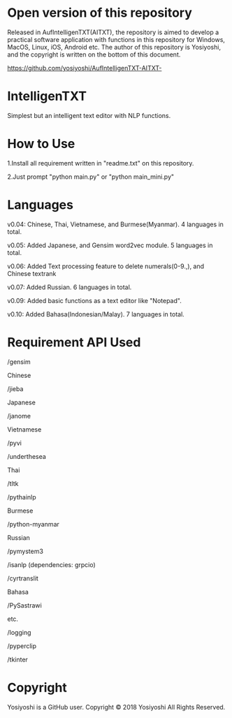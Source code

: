 # Open version of this repository
Released in AufIntelligenTXT(AITXT), the repository is aimed to develop a practical software application with functions in this repository for Windows, MacOS, Linux, iOS, Android etc. The author of this repository is Yosiyoshi, and the copyright is written on the bottom of this document.

https://github.com/yosiyoshi/AufIntelligenTXT-AITXT-

# IntelligenTXT
Simplest but an intelligent text editor with NLP functions.


# How to Use


1.Install all requirement written in "readme.txt" on this repository.


2.Just prompt "python main.py" or "python main_mini.py"


# Languages


v0.04: Chinese, Thai, Vietnamese, and Burmese(Myanmar). 4 languages in total.

v0.05: Added Japanese, and Gensim word2vec module. 5 languages in total.

v0.06: Added Text processing feature to delete numerals(0-9.,), and Chinese textrank

v0.07: Added Russian. 6 languages in total.

v0.09: Added basic functions as a text editor like "Notepad".

v0.10: Added Bahasa(Indonesian/Malay). 7 languages in total.

# Requirement API Used
/gensim


Chinese


/jieba


Japanese


/janome


Vietnamese


/pyvi


/underthesea


Thai


/tltk


/pythainlp


Burmese


/python-myanmar


Russian


/pymystem3


/isanlp (dependencies: grpcio)


/cyrtranslit

Bahasa

/PySastrawi

etc.


/logging


/pyperclip


/tkinter


# Copyright
Yosiyoshi is a GitHub user.
Copyright © 2018 Yosiyoshi All Rights Reserved.
